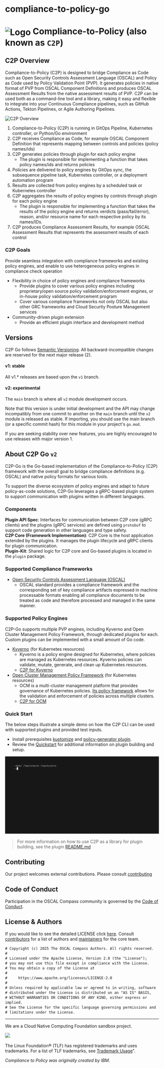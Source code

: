 # compliance-to-policy-go


# <img alt="Logo" width="50px" src="https://raw.githubusercontent.com/oscal-compass/compliance-to-policy-go/main/assets/compliance-to-policy-800x800.PNG" style="vertical-align: middle;" /> Compliance-to-Policy (also known as `C2P`)

## C2P Overview
Compliance-to-Policy (C2P) is designed to bridge Compliance as Code such as Open Security Controls Assessment Language (OSCAL) and Policy as Code used by Policy Validation Point (PVP).
It generates policies in native format of PVP from OSCAL Component Definitions and produces OSCAL Assessment Results from the native assessment results of PVP.
C2P can be used both as a command-line tool and a library, making it easy and flexible to integrate into your Continuous Compliance pipelines, such as GitHub Actions, Tekton Pipelines, or Agile Authoring Pipelines.

![C2P Overview](/assets/architecture.png)

1. Compliance-to-Policy (C2P) is running in GitOps Pipeline, Kubernetes controller, or Python/Go environment
2. C2P receives Compliance as Code, for example OSCAL Component Definition that represents mapping between controls and policies (policy names/ids)
3. C2P generates policies through plugin for each policy engine
    - The plugin is responsible for implementing a function that takes policy names/ids and returns policies
4. Policies are delivered to policy engines by GitOps sync, the subsequence pipeline task, Kubernetes controller, or a deployment automation program
5. Results are collected from policy engines by a scheduled task or Kubernetes controller
6. C2P aggregates the results of policy engines by controls through plugin for each policy engine
    - The plugin is responsible for implementing a function that takes the results of the policy engine and returns verdicts (pass/fail/error), reason, and/or resource name for each respective policy by its names/IDs.
7. C2P produces Compliance Assessment Results, for example OSCAL Assessment Results that represents the assessment results of each control

### C2P Goals
Provide seamless integration with compliance frameworks and existing policy engines, and enable to use heterogeneous policy engines in compliance check operation
- Flexibility in choice of policy engines and compliance frameworks
    - Provide plugins to cover various policy engines including proprietary/open source policy validation/enforcement engines, or in-house policy validation/enforcement program
    - Cover various compliance frameworks not only OSCAL but also other GRC frameworks and Cloud Security Posture Management services
- Community-driven plugin extension
    - Provide an efficient plugin interface and development method

## Versions

C2P Go follows [Semantic Versioning](https://semver.org/). All backward-incompatible changes are reserved for
the next major release (2).

#### v1: stable
All v1.* releases are based upon the `v1` branch.

#### v2: experimental
The `main` branch is where all `v2` module development occurs.

Note that this version is under initial development and the API may change incompatibly from one commit to another on the `main` branch until the `v2` module is released as stable. If importing, you should use the main branch (or a specific commit hash) for this module in your project's `go.mod`.

If you are seeking stability over new features, you are highly encouraged to use releases with major version 1.

## About C2P Go `v2`

C2P-Go is the Go-based implementation of the Compliance-to-Policy (C2P) framework with the overall goal to bridge
compliance definitions (e.g. OSCAL) and native policy formats for various tools.

To support the diverse ecosystem of policy engines and adapt to future policy-as-code solutions, C2P-Go leverages a gRPC-based plugin system to support
communication with plugins written in different languages.

### Components

**Plugin API Spec**: Interfaces for communication between C2P core (gRPC clients) and the plugins (gRPC services) are defined using `protobuf` to support code generation in other languages and type safety.  
**C2P Core (Framework Implementation)**: C2P Core is the host application extended by the plugins. It manages the plugin lifecycle and gRPC clients for plugin communication.  
**Plugin-Kit**: Shared logic for C2P core and Go-based plugins is located in the `plugin` package.

### Supported Compliance Frameworks
- [Open Security Controls Assessment Language (OSCAL)](https://pages.nist.gov/OSCAL/documentation/)
    - OSCAL standard provides a compliance framework and the corresponding set of key compliance artifacts expressed in machine processable formats enabling all compliance documents to be treated as code and therefore processed and managed in the same manner.

### Supported Policy Engines

C2P-Go supports multiple PVP engines, including Kyverno and Open Cluster Management Policy Framework, through dedicated plugins for each.
Custom plugins can be implemented with a small amount of Go code.

- [Kyverno](https://kyverno.io/) (for Kubernetes resources)
    - Kyverno is a policy engine designed for Kubernetes, where policies are managed as Kubernetes resources. Kyverno policies can validate, mutate, generate, and clean up Kubernetes resources.
    - [C2P for Kyverno](/docs/kyverno/README.md)
- [Open Cluster Management Policy Framework](https://open-cluster-management.io/) (for Kubernetes resources)
    - OCM is a multi-cluster management platform that provides governance of Kubernetes policies. [Its policy framework](https://open-cluster-management.io/concepts/policy/) allows for the validation and enforcement of policies across multiple clusters.
    - [C2P for OCM](/docs/ocm/README.md)

### Quick Start

The below steps illustrate a simple demo on how the C2P CLI can be used with supported plugins and provided test inputs.

- Install prerequisites [kustomize](https://kubectl.docs.kubernetes.io/installation/kustomize/binaries/) and [policy-generator plugin](https://github.com/open-cluster-management-io/policy-generator-plugin?tab=readme-ov-file).
- Review the [Quickstart](./docs/QUICK_START.md) for additional information on plugin building and setup.

![C2P CLI](./assets/c2pcli.gif)

> For more information on how to use C2P as a library for plugin building, see the plugin [README.md](./plugin/README.md)

## Contributing

Our project welcomes external contributions. Please consult [contributing](./CONTRIBUTING.md)

## Code of Conduct

Participation in the OSCAL Compass community is governed by the [Code of Conduct](https://github.com/oscal-compass/community/blob/main/CODE_OF_CONDUCT.md).

## License & Authors

If you would like to see the detailed LICENSE click [here](LICENSE).
Consult [contributors](https://github.com/oscal-compass/compliance-to-policy/graphs/contributors) for a list of authors and [maintainers](MAINTAINERS.md) for the core team.

```text
# Copyright (c) 2025 The OSCAL Compass Authors. All rights reserved.
#
# Licensed under the Apache License, Version 2.0 (the "License");
# you may not use this file except in compliance with the License.
# You may obtain a copy of the License at
#
#     https://www.apache.org/licenses/LICENSE-2.0
#
# Unless required by applicable law or agreed to in writing, software
# distributed under the License is distributed on an "AS IS" BASIS,
# WITHOUT WARRANTIES OR CONDITIONS OF ANY KIND, either express or implied.
# See the License for the specific language governing permissions and
# limitations under the License.

```
______________________________________________________________________

We are a Cloud Native Computing Foundation sandbox project.

<picture>
  <source media="(prefers-color-scheme: dark)" srcset="https://www.cncf.io/wp-content/uploads/2022/07/cncf-white-logo.svg">
  <img src="https://www.cncf.io/wp-content/uploads/2022/07/cncf-color-bg.svg" width=300 />
</picture>

The Linux Foundation® (TLF) has registered trademarks and uses trademarks. For a list of TLF trademarks, see [Trademark Usage](https://www.linuxfoundation.org/legal/trademark-usage)".

*Compliance to Policy was originally created by IBM.*